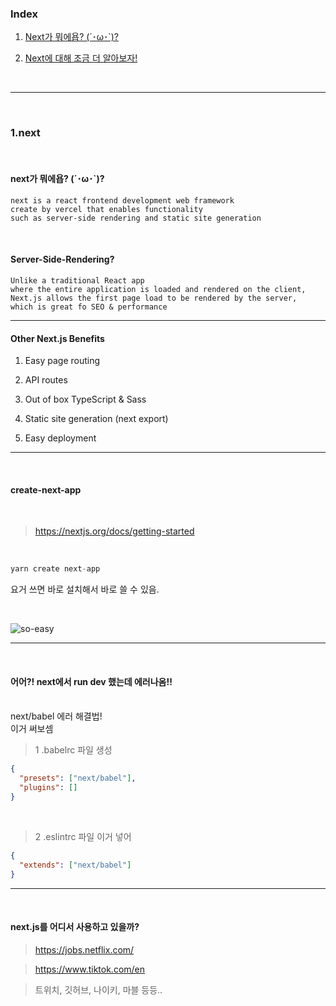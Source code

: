 ### Index

1. [Next가 뭐에욥? (´･ω･`)?](#1.-next?)

2. <a href="https://github.com/onlyhappiness/next-js-study/tree/main/next-intro">Next에 대해 조금 더 알아보자!</a>

<br>

---

<br>

### 1.next

<br>

#### next가 뭐에욥? (´･ω･`)?

```
next is a react frontend development web framework
create by vercel that enables functionality
such as server-side rendering and static site generation
```

<br>

#### Server-Side-Rendering?

```
Unlike a traditional React app
where the entire application is loaded and rendered on the client,
Next.js allows the first page load to be rendered by the server,
which is great fo SEO & performance
```

---

#### Other Next.js Benefits

1. Easy page routing

2. API routes

3. Out of box TypeScript & Sass

4. Static site generation (next export)

5. Easy deployment

---

<br>

#### create-next-app

<br>

> https://nextjs.org/docs/getting-started

<br>

```javascript
yarn create next-app
```

요거 쓰면 바로 설치해서 바로 쓸 수 있음.

<br>

![so-easy](https://user-images.githubusercontent.com/79133968/158399374-f05ef39a-25ff-4da8-a3d9-724f79398329.jpg)

---

<br>

#### 어어?! next에서 run dev 했는데 에러나옴!!

<br>
next/babel 에러 해결법! <br>
이거 써보셈

<br>

> 1 .babelrc 파일 생성

```json
{
  "presets": ["next/babel"],
  "plugins": []
}
```

<br>

> 2 .eslintrc 파일 이거 넣어

```json
{
  "extends": ["next/babel"]
}
```

---

<br>

#### next.js를 어디서 사용하고 있을까?

> https://jobs.netflix.com/

> https://www.tiktok.com/en

> 트위치, 깃허브, 나이키, 마블 등등..

<br>
